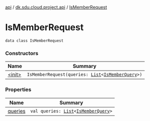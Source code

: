 [api](../../index.md) / [dk.sdu.cloud.project.api](../index.md) / [IsMemberRequest](./index.md)

# IsMemberRequest

`data class IsMemberRequest`

### Constructors

| Name | Summary |
|---|---|
| [&lt;init&gt;](-init-.md) | `IsMemberRequest(queries: `[`List`](https://kotlinlang.org/api/latest/jvm/stdlib/kotlin.collections/-list/index.html)`<`[`IsMemberQuery`](../-is-member-query/index.md)`>)` |

### Properties

| Name | Summary |
|---|---|
| [queries](queries.md) | `val queries: `[`List`](https://kotlinlang.org/api/latest/jvm/stdlib/kotlin.collections/-list/index.html)`<`[`IsMemberQuery`](../-is-member-query/index.md)`>` |
